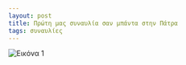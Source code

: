 ```yaml
---
layout: post
title: Πρώτη μας συναυλία σαν μπάντα στην Πάτρα
tags: συναυλίες
---
```


![Εικόνα 1](https://chief.github.io/public/images/lives/05-03-2005.jpg)
